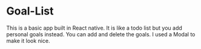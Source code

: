 # Goal-List
This is a basic app built in React native. 
It is like a todo list but you add personal goals instead. You can add and delete the goals. I used a Modal to make it look nice.
